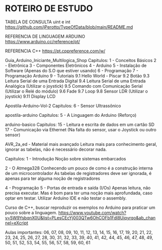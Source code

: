 # ROTEIRO DE ESTUDO

TABELA DE CONSULTA uint e int
https://github.com/jPerotto/TypeOfData/blob/main/README.md

REFERENCIA DE LINGUAGEM ARDUINO
https://www.arduino.cc/reference/pt/

REFERENCIA C++
https://pt.cppreference.com/w/

Guia_Arduino_Iniciante_Multilogica_Shop
Capitulos:
1 - Conceitos Básicos
2 - Eletrônica
3 - Componentes Eletrônicos
4 - Arduino
5 - Instalação de Software (Apenas do S.O que estiver usando)
6 - Programação
7 - Programação Arduino
9 - Tutoriais
    9.1 Hello World - Piscar
    9.2 Botão
    9.3 Leitura Serial de uma Entrada Digital
    9.4 Leitura Serial de uma Entrada Analógica (Utilizar o joystick)
    9.5 Comando com Comunicação Serial (Utilizar o Relé do módulo)
    9.6 Fade
    9.7 Loop
    9.8 Sensor LDR (Utilizar o joystick)
    9.11 Display LCD


Apostila-Arduino-Vol-2
Capitulos:
6 - Sensor Ultrassônico

apostila-arduino
Capitulos:
5 - A Linguagem do Arduino (Reforço)

arduino-basico
Capitulos:
15 - Leitura e escrita de dados em um cartão SD
17 - Comunicação via Ethernet (Na falta do sensor, usar o Joystick ou outro sensor)

AVR_2a_ed - Material mais avançado
Leitura mais para conhecimento geral, ignorar as tabelas, não é necessário decorar nada.

Capitulos:
1 - Introdução
Noção sobre sistemas embarcados

2 - O Atmega328
Conhecendo um pouco de como é a construção interna de um microcontrolador
As tabelas de registradores deve ser ignorada, é apenas para ter alguma noção de registradores

4 - Programação
5 - Portas de entrada e saída (I/Os)
Apenas leitura, não precisa executar. Mas é bom para ter uma noção mais aprofundada, caso optar em testar. Utilizar Arduino IDE e não testar o assembly.


Curso de C++, buscar reproduzir os exemplos no Arduino para praticar um pouco sobre a linguagem.
https://www.youtube.com/watch?v=5W9YsbqnX0U&list=PLesCEcYj003QTw6OhCOFb1Fdl8Uiqyrqo&ab_channel=eXcript

Aulas importantes:
06, 07, 08, 09, 10, 11, 12, 13, 14, 15, 16, 17, 19, 20, 21, 22, 23, 24, 25, 26, 27, 28, 30, 31, 32, 33, 39, 40, 41, 42, 44, 45, 46, 47, 48, 49, 50, 51, 52, 53, 54, 55, 56, 57, 58, 59, 60, 61
